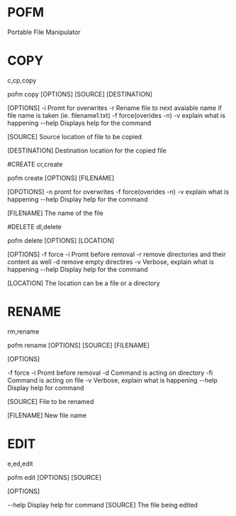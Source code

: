 # POFM
Portable File Manipulator


# COPY

c,cp,copy

pofm copy [OPTIONS] [SOURCE] [DESTINATION]

[OPTIONS]
-i      Promt for overwrites
-r      Rename file to next avaiable name if file name is taken (ie. filename1.txt)
-f      force(overides -n)
-v      explain what is happening
--help  Displays help for the command

[SOURCE]
Source location of file to be copied

[DESTINATION]
Destination location for the copied file

#CREATE
cr,create

pofm create [OPTIONS] [FILENAME]

[OPOTIONS]
-n      promt for overwrites
-f      force(overides -n)
-v      explain what is happening
--help  Display help for the command

[FILENAME]
The name of the file

#DELETE
dl,delete

pofm delete [OPTIONS] [LOCATION]

[OPTIONS]
-f      force
-i      Promt before removal
-r      remove directories and their content as well
-d      remove empty directires
-v      Verbose, explain what is happening
--help  Display help for the command

[LOCATION]
The location can be a file or a directory

# RENAME
rm,rename

pofm rename [OPTIONS] [SOURCE] [FILENAME]

[OPTIONS]

-f      force
-i      Promt before removal
-d      Command is acting on directory
-fi     Command is acting on file
-v      Verbose, explain what is happening
--help  Display help for command

[SOURCE]
File to be renamed

[FILENAME]
New file name

# EDIT
e,ed,edit

pofm edit [OPTIONS] [SOURCE]

[OPTIONS]

--help      Display help for command
[SOURCE]
The file being edited
